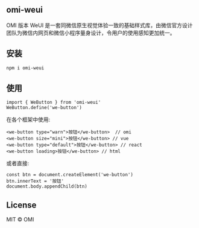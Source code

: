 ## omi-weui

OMI 版本 WeUI 是一套同微信原生视觉体验一致的基础样式库，由微信官方设计团队为微信内网页和微信小程序量身设计，令用户的使用感知更加统一。


## 安装

```bash
npm i omi-weui
```

## 使用

```tsx
import { WeButton } from 'omi-weui'
WeButton.define('we-button')
```

在各个框架中使用:

```tsx
<we-button type="warn">按钮</we-button>  // omi
<we-button size="mini">按钮</we-button> // vue
<we-button type="default">按钮</we-button> // react
<we-button loading>按钮</we-button> // html
```
或者直接:

```tsx
const btn = document.createElement('we-button')
btn.innerText = '按钮'
document.body.appendChild(btn)
```



## License

MIT © OMI
